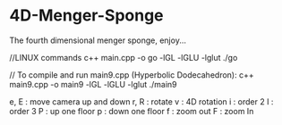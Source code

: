 # 4D-Menger-Sponge
The fourth dimensional menger sponge, enjoy...

//LINUX commands
c++ main.cpp -o go -lGL -lGLU -lglut
./go

// To compile and run main9.cpp (Hyperbolic Dodecahedron):
c++ main9.cpp -o main9 -lGL -lGLU -lglut
./main9



e, E    : move camera up and down
r, R    : rotate
v       : 4D rotation
i       : order 2
I       : order 3
P       : up one floor
p       : down one floor
f       : zoom out
F       : zoom In

